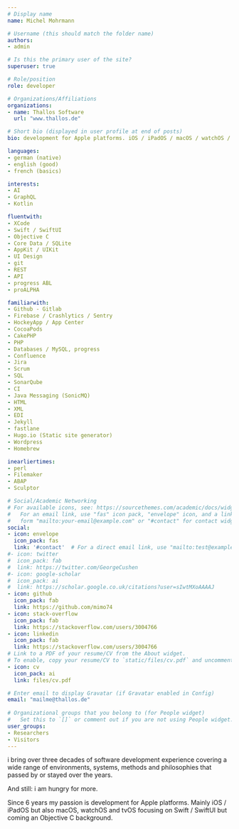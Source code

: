 ```yaml
---
# Display name
name: Michel Mohrmann

# Username (this should match the folder name)
authors:
- admin

# Is this the primary user of the site?
superuser: true

# Role/position
role: developer

# Organizations/Affiliations
organizations:
- name: Thallos Software
  url: "www.thallos.de"

# Short bio (displayed in user profile at end of posts)
bio: development for Apple platforms. iOS / iPadOS / macOS / watchOS / tvOS focusing on Swift / SwiftUI.

languages:
- german (native)
- english (good)
- french (basics)

interests:
- AI
- GraphQL
- Kotlin

fluentwith:
- XCode
- Swift / SwiftUI
- Objective C
- Core Data / SQLite
- AppKit / UIKit
- UI Design
- git
- REST
- API
- progress ABL
- proALPHA

familiarwith:
- Github - Gitlab
- Firebase / Crashlytics / Sentry
- HockeyApp / App Center
- CocoaPods
- CakePHP
- PHP
- Databases / MySQL, progress
- Confluence
- Jira
- Scrum
- SQL
- SonarQube
- CI
- Java Messaging (SonicMQ)
- HTML
- XML
- EDI
- Jekyll
- fastlane
- Hugo.io (Static site generator)
- Wordpress
- Homebrew

inearliertimes:
- perl
- Filemaker
- ABAP
- Sculptor

# Social/Academic Networking
# For available icons, see: https://sourcethemes.com/academic/docs/widgets/#icons
#   For an email link, use "fas" icon pack, "envelope" icon, and a link in the
#   form "mailto:your-email@example.com" or "#contact" for contact widget.
social:
- icon: envelope
  icon_pack: fas
  link: '#contact'  # For a direct email link, use "mailto:test@example.org".
#- icon: twitter
#  icon_pack: fab
#  link: https://twitter.com/GeorgeCushen
#- icon: google-scholar
#  icon_pack: ai
#  link: https://scholar.google.co.uk/citations?user=sIwtMXoAAAAJ
- icon: github
  icon_pack: fab
  link: https://github.com/mimo74
- icon: stack-overflow
  icon_pack: fab
  link: https://stackoverflow.com/users/3004766
- icon: linkedin
  icon_pack: fab
  link: https://stackoverflow.com/users/3004766
# Link to a PDF of your resume/CV from the About widget.
# To enable, copy your resume/CV to `static/files/cv.pdf` and uncomment the lines below.  
- icon: cv
  icon_pack: ai
  link: files/cv.pdf

# Enter email to display Gravatar (if Gravatar enabled in Config)
email: "mailme@thallos.de"
  
# Organizational groups that you belong to (for People widget)
#   Set this to `[]` or comment out if you are not using People widget.  
user_groups:
- Researchers
- Visitors
---
```


i bring over three decades of software development experience covering a wide range of environments, systems, methods and philosophies that passed by or stayed over the years.

And still: i am hungry for more.

Since 6 years my passion is development for Apple platforms. Mainly iOS / iPadOS but also macOS, watchOS and tvOS focusing on Swift / SwiftUI but coming an Objective C background.
